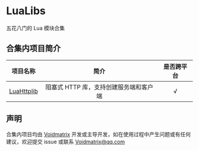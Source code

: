 # LuaLibs

五花八门的 Lua 模块合集  

## 合集内项目简介  

|         项目名称         |                   简介                   | 是否跨平台 |
|:------------------------:|:----------------------------------------:|:----------:|
| [LuaHttplib](LuaHttplib) | 阻塞式 HTTP 库，支持创建服务端和客户端 |     √      |

## 声明  

合集内项目均由 [Voidmatrix](https://github.com/VoidmatrixHeathcliff) 开发或主导开发，如在使用过程中产生问题或有任何建议，欢迎提交 issue 或联系 Voidmatrix@qq.com